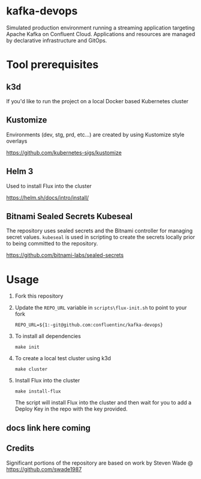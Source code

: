 # kafka-devops

Simulated production environment running a streaming application targeting Apache Kafka on Confluent Cloud.
Applications and resources are managed by declarative infrastructure and GitOps.

# Tool prerequisites

## k3d
If you'd like to run the project on a local Docker based Kubernetes cluster

## Kustomize
Environments (dev, stg, prd, etc...) are created by using Kustomize style overlays

https://github.com/kubernetes-sigs/kustomize

## Helm 3
Used to install Flux into the cluster

https://helm.sh/docs/intro/install/

## Bitnami Sealed Secrets Kubeseal
The repository uses sealed secrets and the Bitnami controller for managing secret values. `kubeseal` is used in scripting to create the secrets locally prior to being committed to the repository.

https://github.com/bitnami-labs/sealed-secrets

# Usage 

1. Fork this repository

1. Update the `REPO_URL` variable in `scripts\flux-init.sh` to point to your fork

   `REPO_URL=${1:-git@github.com:confluentinc/kafka-devops}`

1. To install all dependencies

   `make init`

1. To create a local test cluster using k3d

   `make cluster`

1. Install Flux into the cluster

   `make install-flux`

   	The script will install Flux into the cluster and then wait for you to add a Deploy Key in the repo with the key provided.


## docs link here coming

## Credits
Significant portions of the repository are based on work by Steven Wade @ https://github.com/swade1987
